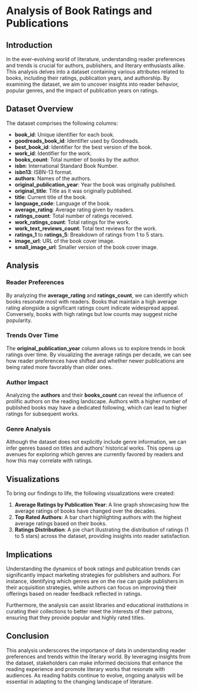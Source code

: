 # Analysis of Book Ratings and Publications

## Introduction

In the ever-evolving world of literature, understanding reader preferences and trends is crucial for authors, publishers, and literary enthusiasts alike. This analysis delves into a dataset containing various attributes related to books, including their ratings, publication years, and authorship. By examining the dataset, we aim to uncover insights into reader behavior, popular genres, and the impact of publication years on ratings.

## Dataset Overview

The dataset comprises the following columns:

- **book_id**: Unique identifier for each book.
- **goodreads_book_id**: Identifier used by Goodreads.
- **best_book_id**: Identifier for the best version of the book.
- **work_id**: Identifier for the work.
- **books_count**: Total number of books by the author.
- **isbn**: International Standard Book Number.
- **isbn13**: ISBN-13 format.
- **authors**: Names of the authors.
- **original_publication_year**: Year the book was originally published.
- **original_title**: Title as it was originally published.
- **title**: Current title of the book.
- **language_code**: Language of the book.
- **average_rating**: Average rating given by readers.
- **ratings_count**: Total number of ratings received.
- **work_ratings_count**: Total ratings for the work.
- **work_text_reviews_count**: Total text reviews for the work.
- **ratings_1** to **ratings_5**: Breakdown of ratings from 1 to 5 stars.
- **image_url**: URL of the book cover image.
- **small_image_url**: Smaller version of the book cover image.

## Analysis

### Reader Preferences

By analyzing the **average_rating** and **ratings_count**, we can identify which books resonate most with readers. Books that maintain a high average rating alongside a significant ratings count indicate widespread appeal. Conversely, books with high ratings but low counts may suggest niche popularity.

### Trends Over Time

The **original_publication_year** column allows us to explore trends in book ratings over time. By visualizing the average ratings per decade, we can see how reader preferences have shifted and whether newer publications are being rated more favorably than older ones.

### Author Impact

Analyzing the **authors** and their **books_count** can reveal the influence of prolific authors on the reading landscape. Authors with a higher number of published books may have a dedicated following, which can lead to higher ratings for subsequent works.

### Genre Analysis

Although the dataset does not explicitly include genre information, we can infer genres based on titles and authors’ historical works. This opens up avenues for exploring which genres are currently favored by readers and how this may correlate with ratings.

## Visualizations

To bring our findings to life, the following visualizations were created:

1. **Average Ratings by Publication Year**: A line graph showcasing how the average ratings of books have changed over the decades.
2. **Top Rated Authors**: A bar chart highlighting authors with the highest average ratings based on their books.
3. **Ratings Distribution**: A pie chart illustrating the distribution of ratings (1 to 5 stars) across the dataset, providing insights into reader satisfaction.

## Implications

Understanding the dynamics of book ratings and publication trends can significantly impact marketing strategies for publishers and authors. For instance, identifying which genres are on the rise can guide publishers in their acquisition strategies, while authors can focus on improving their offerings based on reader feedback reflected in ratings.

Furthermore, the analysis can assist libraries and educational institutions in curating their collections to better meet the interests of their patrons, ensuring that they provide popular and highly rated titles.

## Conclusion

This analysis underscores the importance of data in understanding reader preferences and trends within the literary world. By leveraging insights from the dataset, stakeholders can make informed decisions that enhance the reading experience and promote literary works that resonate with audiences. As reading habits continue to evolve, ongoing analysis will be essential in adapting to the changing landscape of literature.
